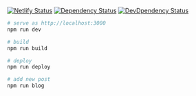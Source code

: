 [![Netlify Status](https://api.netlify.com/api/v1/badges/6d9ef494-a24b-46a2-882b-4440976ade37/deploy-status)](https://app.netlify.com/sites/modest-payne-215883/deploys)
[![Dependency Status](https://img.shields.io/david/7ma7X/mywebsite.svg?style=flat)](https://img.shields.io/david/7ma7X/mywebsite.svg?style=flat)
[![DevDpendency Status](https://img.shields.io/david/dev/7ma7X/mywebsite.svg?style=flat)](https://img.shields.io/david/dev/7ma7X/mywebsite.svg?style=flat)

```sh
# serve as http://localhost:3000
npm run dev

# build
npm run build

# deploy
npm run deploy

# add new post
npm run blog
```